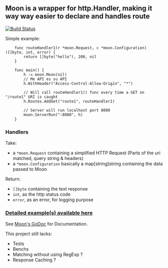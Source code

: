 ## Moon is a wrapper for http.Handler, making it way way easier to declare and handles route
[![Build Status](https://travis-ci.org/monkeydioude/moon.svg?branch=master)](https://travis-ci.org/monkeydioude/moon)

Simple example:
```golang
	func routeHandler1(r *moon.Request, c *moon.Configuration) ([]byte, int, error) {
		return []byte("hello"), 200, nil
	}

	func main() {
		h := moon.Moon(nil)
		// Me API es su API
		h.WithHeader("Access-Control-Allow-Origin", "*")

		// Will call routeHandler1() func every time a GET on "/route1" URI is caught
		h.Routes.AddGet("route1", routeHandler1)

		// Server will run localhost port 8080
		moon.ServerRun(":8080", h)
	}
```

### Handlers
Take:
- a `*moon.Request` containing a simplified HTTP Request (Parts of the uri matched, query string & headers)
- a `*moon.Configuration` basically a map[string]string containing the data passed to Moon

Return:
- `[]byte` containing the text response
- `int`, as the http status code
- `error`, as an error, for logging purpose

### [Detailed example(s) available here](./examples)

See [Moon's GoDoc](https://godoc.org/github.com/monkeydioude/moon) for Documentation.

This project still lacks:
- Tests
- Benchs
- Matching without using RegExp ?
- Response Caching ?
